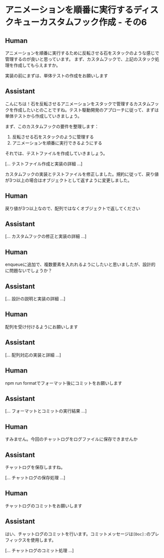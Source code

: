 # アニメーションを順番に実行するディスクキューカスタムフック作成 - その6

## Human
アニメーションを順番に実行するために反転させる石をスタックのような感じで管理するのが良いと思っています。
まず、カスタムフックで、上記のスタック処理を作成してもらえますか。

実装の前にまずは、単体テストの作成をお願いします

## Assistant
こんにちは！石を反転させるアニメーションをスタックで管理するカスタムフックを作成したいとのことですね。テスト駆動開発のアプローチに従って、まずは単体テストから作成していきましょう。

まず、このカスタムフックの要件を整理します：
1. 反転させる石をスタックのように管理する
2. アニメーションを順番に実行できるようにする

それでは、テストファイルを作成していきましょう。

[... テストファイル作成と実装の詳細 ...]

カスタムフックの実装とテストファイルを修正しました。規約に従って、戻り値が3つ以上の場合はオブジェクトとして返すように変更しました。

## Human
戻り値が3つ以上なので、配列ではなくオブジェクトで返してください

## Assistant
[... カスタムフックの修正と実装の詳細 ...]

## Human
enqueueに追加で、複数要素を入れれるようにしたいと思いましたが、設計的に問題ないでしょうか？

## Assistant
[... 設計の説明と実装の詳細 ...]

## Human
配列を受け付けるようにお願いします

## Assistant
[... 配列対応の実装と詳細 ...]

## Human
npm run formatでフォーマット後にコミットをお願いします

## Assistant
[... フォーマットとコミットの実行結果 ...]

## Human
すみません。今回のチャットログをログファイルに保存できませんか

## Assistant
チャットログを保存しますね。

[... チャットログの保存処理 ...]

## Human
チャットログのコミットをお願いします

## Assistant
はい、チャットログのコミットを行います。コミットメッセージは`[Doc]:`のプレフィックスを使用します。

[... チャットログのコミット処理 ...]
